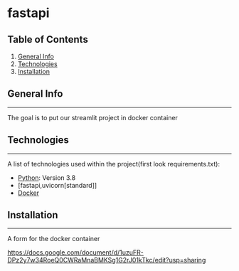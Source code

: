 # fastapi
## Table of Contents
1. [General Info](#general-info)
2. [Technologies](#technologies)
3. [Installation](#installation)


## General Info
***
The goal is to put our streamlit project in docker container
## Technologies
***
A list of technologies used within the project(first look requirements.txt):
* [Python](https://www.python.org/downloads/release/python-380/): Version 3.8
* [fastapi,uvicorn[standard]]
* [Docker](https://www.docker.com/)
## Installation
***
A form for the docker container

https://docs.google.com/document/d/1uzuFR-DPz2y7w34RoeQ0CWRaMnaBMKSg1G2rJ01kTkc/edit?usp=sharing
